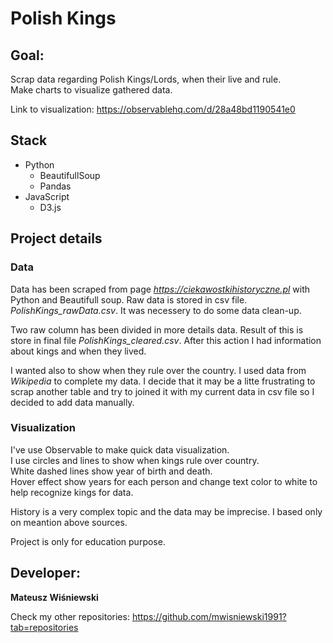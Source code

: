 # Polish Kings

## Goal:
Scrap data regarding Polish Kings/Lords, when their live and rule.\
Make charts to visualize gathered data.

Link to visualization: https://observablehq.com/d/28a48bd1190541e0

## Stack
- Python
    - BeautifullSoup
    - Pandas
- JavaScript
    - D3.js

## Project details
### Data
Data has been scraped from page *https://ciekawostkihistoryczne.pl* with Python and Beautifull soup. Raw data is stored in csv file. *PolishKings_rawData.csv*. It was necessery to do some data clean-up.

Two raw column has been divided in more details data. Result of this is store in final file *PolishKings_cleared.csv*. After this action I had information about kings and when they lived.

I wanted also to show when they rule over the country. I used data from *Wikipedia* to complete my data. I decide that it may be a litte frustrating to scrap another table and try to joined it with my current data in csv file so I decided to add data manually.


### Visualization
I've use Observable to make quick data visualization.\
I use circles and lines to show when kings rule over country.\
White dashed lines show year of birth and death.\
Hover effect show years for each person and change text color to white to help recognize kings for data.

History is a very complex topic and the data may be imprecise. I based only on meantion above sources.

Project is only for education purpose.


## Developer:
**Mateusz Wiśniewski**

Check my other repositories:
https://github.com/mwisniewski1991?tab=repositories